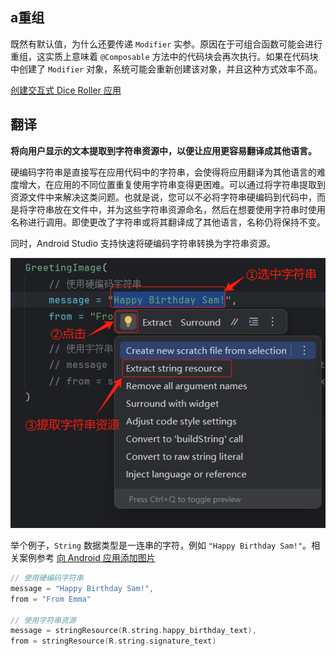 ## a重组

既然有默认值，为什么还要传递 `Modifier` 实参。原因在于可组合函数可能会进行重组，这实质上意味着 `@Composable` 方法中的代码块会再次执行。如果在代码块中创建了 `Modifier` 对象，系统可能会重新创建该对象，并且这种方式效率不高。

[创建交互式 Dice Roller 应用](https://developer.android.google.cn/codelabs/basic-android-kotlin-compose-build-a-dice-roller-app?hl=zh-cn&continue=https%3A%2F%2Fdeveloper.android.google.cn%2Fcourses%2Fpathways%2Fandroid-basics-compose-unit-2-pathway-2%3Fhl%3Dzh-cn%23codelab-https%3A%2F%2Fdeveloper.android.com%2Fcodelabs%2Fbasic-android-kotlin-compose-build-a-dice-roller-app#2)



## 翻译

**将向用户显示的文本提取到字符串资源中，以便让应用更容易翻译成其他语言。**

硬编码字符串是直接写在应用代码中的字符串，会使得将应用翻译为其他语言的难度增大，在应用的不同位置重复使用字符串变得更困难。可以通过将字符串提取到资源文件中来解决这类问题。也就是说，您可以不必将字符串硬编码到代码中，而是将字符串放在文件中，并为这些字符串资源命名，然后在想要使用字符串时使用名称进行调用。即使更改了字符串或将其翻译成了其他语言，名称仍将保持不变。

同时，Android Studio 支持快速将硬编码字符串转换为字符串资源。

![image-20250629151042004](images/image-20250629151042004.png)

举个例子，`String` 数据类型是一连串的字符，例如 `"Happy Birthday Sam!"`。相关案例参考 [向 Android 应用添加图片](https://developer.android.google.cn/codelabs/basic-android-kotlin-compose-add-images?hl=zh-cn&continue=https%3A%2F%2Fdeveloper.android.google.cn%2Fcourses%2Fpathways%2Fandroid-basics-compose-unit-1-pathway-3%3Fhl%3Dzh-cn%23codelab-https%3A%2F%2Fdeveloper.android.com%2Fcodelabs%2Fbasic-android-kotlin-compose-add-images#6)

```kotlin
// 使用硬编码字符串
message = "Happy Birthday Sam!",
from = "From Emma"

// 使用字符串资源
message = stringResource(R.string.happy_birthday_text),
from = stringResource(R.string.signature_text)
```